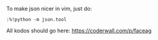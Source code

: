 To make json nicer in vim, just do:
```
:%!python -m json.tool
```

All kodos should go here: https://coderwall.com/p/faceag
